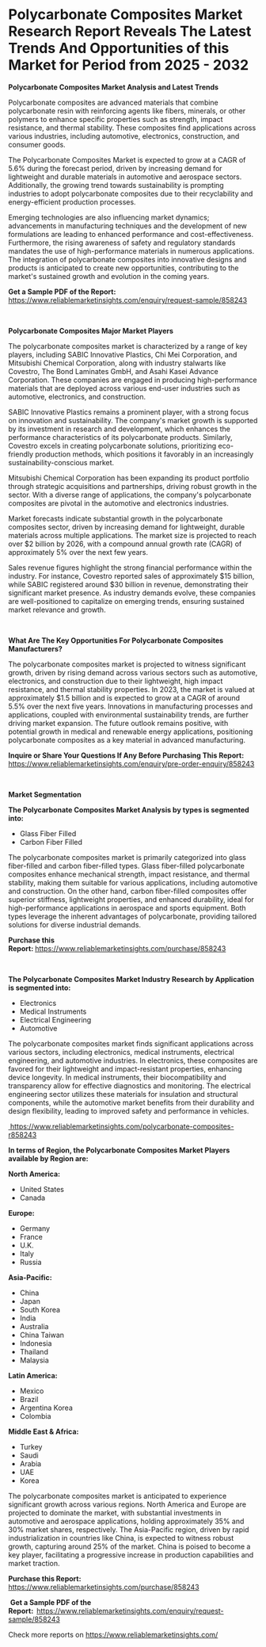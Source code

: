 <p><h1>Polycarbonate Composites Market Research Report Reveals The Latest Trends And Opportunities of this Market for Period from 2025 - 2032</h1></p><p><strong>Polycarbonate Composites Market Analysis and Latest Trends</strong></p>
<p><p>Polycarbonate composites are advanced materials that combine polycarbonate resin with reinforcing agents like fibers, minerals, or other polymers to enhance specific properties such as strength, impact resistance, and thermal stability. These composites find applications across various industries, including automotive, electronics, construction, and consumer goods.</p><p>The Polycarbonate Composites Market is expected to grow at a CAGR of 5.6% during the forecast period, driven by increasing demand for lightweight and durable materials in automotive and aerospace sectors. Additionally, the growing trend towards sustainability is prompting industries to adopt polycarbonate composites due to their recyclability and energy-efficient production processes. </p><p>Emerging technologies are also influencing market dynamics; advancements in manufacturing techniques and the development of new formulations are leading to enhanced performance and cost-effectiveness. Furthermore, the rising awareness of safety and regulatory standards mandates the use of high-performance materials in numerous applications. The integration of polycarbonate composites into innovative designs and products is anticipated to create new opportunities, contributing to the market's sustained growth and evolution in the coming years.</p></p>
<p><strong>Get a Sample PDF of the Report:&nbsp;</strong> <a href="https://www.reliablemarketinsights.com/enquiry/request-sample/858243?utm_campaign=2868&utm_medium=2&utm_source=Github&utm_content=ia&utm_term=31032025&utm_id=polycarbonate-composites">https://www.reliablemarketinsights.com/enquiry/request-sample/858243</a></p>
<p>&nbsp;</p>
<p><strong>Polycarbonate Composites Major Market Players</strong></p>
<p><p>The polycarbonate composites market is characterized by a range of key players, including SABIC Innovative Plastics, Chi Mei Corporation, and Mitsubishi Chemical Corporation, along with industry stalwarts like Covestro, The Bond Laminates GmbH, and Asahi Kasei Advance Corporation. These companies are engaged in producing high-performance materials that are deployed across various end-user industries such as automotive, electronics, and construction.</p><p>SABIC Innovative Plastics remains a prominent player, with a strong focus on innovation and sustainability. The company's market growth is supported by its investment in research and development, which enhances the performance characteristics of its polycarbonate products. Similarly, Covestro excels in creating polycarbonate solutions, prioritizing eco-friendly production methods, which positions it favorably in an increasingly sustainability-conscious market.</p><p>Mitsubishi Chemical Corporation has been expanding its product portfolio through strategic acquisitions and partnerships, driving robust growth in the sector. With a diverse range of applications, the company's polycarbonate composites are pivotal in the automotive and electronics industries.</p><p>Market forecasts indicate substantial growth in the polycarbonate composites sector, driven by increasing demand for lightweight, durable materials across multiple applications. The market size is projected to reach over $2 billion by 2026, with a compound annual growth rate (CAGR) of approximately 5% over the next few years.</p><p>Sales revenue figures highlight the strong financial performance within the industry. For instance, Covestro reported sales of approximately $15 billion, while SABIC registered around $30 billion in revenue, demonstrating their significant market presence. As industry demands evolve, these companies are well-positioned to capitalize on emerging trends, ensuring sustained market relevance and growth.</p></p>
<p>&nbsp;</p>
<p><strong>What Are The Key Opportunities For Polycarbonate Composites Manufacturers?</strong></p>
<p><p>The polycarbonate composites market is projected to witness significant growth, driven by rising demand across various sectors such as automotive, electronics, and construction due to their lightweight, high impact resistance, and thermal stability properties. In 2023, the market is valued at approximately $1.5 billion and is expected to grow at a CAGR of around 5.5% over the next five years. Innovations in manufacturing processes and applications, coupled with environmental sustainability trends, are further driving market expansion. The future outlook remains positive, with potential growth in medical and renewable energy applications, positioning polycarbonate composites as a key material in advanced manufacturing.</p></p>
<p><strong>Inquire or Share Your Questions If Any Before Purchasing This Report:</strong> <a href="https://www.reliablemarketinsights.com/enquiry/pre-order-enquiry/858243?utm_campaign=2868&utm_medium=2&utm_source=Github&utm_content=ia&utm_term=31032025&utm_id=polycarbonate-composites">https://www.reliablemarketinsights.com/enquiry/pre-order-enquiry/858243</a></p>
<p>&nbsp;</p>
<p><strong>Market Segmentation</strong></p>
<p><strong>The Polycarbonate Composites Market Analysis by types is segmented into:</strong></p>
<p><ul><li>Glass Fiber Filled</li><li>Carbon Fiber Filled</li></ul></p>
<p><p>The polycarbonate composites market is primarily categorized into glass fiber-filled and carbon fiber-filled types. Glass fiber-filled polycarbonate composites enhance mechanical strength, impact resistance, and thermal stability, making them suitable for various applications, including automotive and construction. On the other hand, carbon fiber-filled composites offer superior stiffness, lightweight properties, and enhanced durability, ideal for high-performance applications in aerospace and sports equipment. Both types leverage the inherent advantages of polycarbonate, providing tailored solutions for diverse industrial demands.</p></p>
<p><strong>Purchase this Report:&nbsp;</strong><a href="https://www.reliablemarketinsights.com/purchase/858243?utm_campaign=2868&utm_medium=2&utm_source=Github&utm_content=ia&utm_term=31032025&utm_id=polycarbonate-composites">https://www.reliablemarketinsights.com/purchase/858243</a></p>
<p>&nbsp;</p>
<p><strong>The Polycarbonate Composites Market Industry Research by Application is segmented into:</strong></p>
<p><ul><li>Electronics</li><li>Medical Instruments</li><li>Electrical Engineering</li><li>Automotive</li></ul></p>
<p><p>The polycarbonate composites market finds significant applications across various sectors, including electronics, medical instruments, electrical engineering, and automotive industries. In electronics, these composites are favored for their lightweight and impact-resistant properties, enhancing device longevity. In medical instruments, their biocompatibility and transparency allow for effective diagnostics and monitoring. The electrical engineering sector utilizes these materials for insulation and structural components, while the automotive market benefits from their durability and design flexibility, leading to improved safety and performance in vehicles.</p></p>
<p><a href="https://www.reliablemarketinsights.com/polycarbonate-composites-r858243?utm_campaign=2868&utm_medium=2&utm_source=Github&utm_content=ia&utm_term=31032025&utm_id=polycarbonate-composites">&nbsp;https://www.reliablemarketinsights.com/polycarbonate-composites-r858243</a></p>
<p><strong>In terms of Region, the Polycarbonate Composites Market Players available by Region are:</strong></p>
<p>
    <p> <strong> North America: </strong>
        <ul>
            <li>United States</li>
            <li>Canada</li>
        </ul>
        </p> 
    <p> <strong> Europe: </strong>
        <ul>
            <li>Germany</li>
            <li>France</li>
            <li>U.K.</li>
            <li>Italy</li>
            <li>Russia</li>
        </ul>
        </p> 
    <p> <strong> Asia-Pacific: </strong>
        <ul>
            <li>China</li>
            <li>Japan</li>
            <li>South Korea</li>
            <li>India</li>
            <li>Australia</li>
            <li>China Taiwan</li>
            <li>Indonesia</li>
            <li>Thailand</li>
            <li>Malaysia</li>
        </ul>
        </p> 
    <p> <strong> Latin America: </strong>
        <ul>
            <li>Mexico</li>
            <li>Brazil</li>
            <li>Argentina Korea</li>
            <li>Colombia</li>
        </ul>
        </p> 
    <p> <strong> Middle East & Africa: </strong>
        <ul>
            <li>Turkey</li>
            <li>Saudi</li>
            <li>Arabia</li>
            <li>UAE</li>
            <li>Korea</li>
        </ul>
    </p>
    </p>
<p><p>The polycarbonate composites market is anticipated to experience significant growth across various regions. North America and Europe are projected to dominate the market, with substantial investments in automotive and aerospace applications, holding approximately 35% and 30% market shares, respectively. The Asia-Pacific region, driven by rapid industrialization in countries like China, is expected to witness robust growth, capturing around 25% of the market. China is poised to become a key player, facilitating a progressive increase in production capabilities and market traction.</p></p>
<p><strong>Purchase this Report: </strong><a href="https://www.reliablemarketinsights.com/purchase/858243?utm_campaign=2868&utm_medium=2&utm_source=Github&utm_content=ia&utm_term=31032025&utm_id=polycarbonate-composites">https://www.reliablemarketinsights.com/purchase/858243</a></p>
<p>&nbsp;<strong>Get a Sample PDF of the Report:&nbsp;&nbsp;</strong><a href="https://www.reliablemarketinsights.com/enquiry/request-sample/858243?utm_campaign=2868&utm_medium=2&utm_source=Github&utm_content=ia&utm_term=31032025&utm_id=polycarbonate-composites">https://www.reliablemarketinsights.com/enquiry/request-sample/858243</a></p>
<p><strong></strong></p>
<p>Check more reports on <a href="https://www.reliablemarketinsights.com/?utm_campaign=2868&utm_medium=2&utm_source=Github&utm_content=ia&utm_term=31032025&utm_id=polycarbonate-composites">https://www.reliablemarketinsights.com/</a></p>